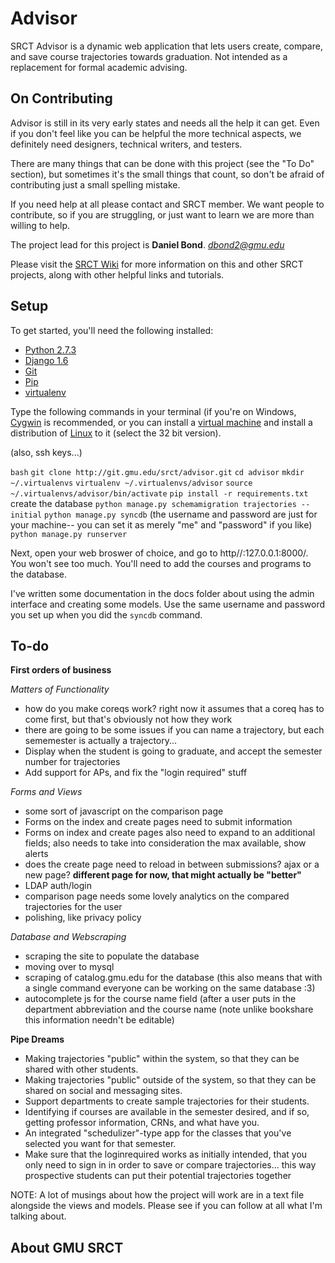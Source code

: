 Advisor
===

SRCT Advisor is a dynamic web application that lets users create, compare, and save course trajectories towards graduation. Not intended as a replacement for formal academic advising.

On Contributing
---

Advisor is still in its very early states and needs all the help it can get. Even if you don't feel like you can be helpful the more technical aspects, we definitely need designers, technical writers, and testers.

There are many things that can be done with this project (see the "To Do" section), but sometimes it's the small things that count, so don't be afraid of contributing just a small spelling mistake.

If you need help at all please contact and SRCT member. We want people to contribute, so if you are struggling, or just want to learn we are more than willing to help.

The project lead for this project is **Daniel Bond**. *dbond2@gmu.edu*

Please visit the [SRCT Wiki](http://wiki.srct.gmu.edu/) for more information on this and other SRCT projects, along with other helpful links and tutorials.

Setup
---

To get started, you'll need the following installed:

* [Python 2.7.3](http://www.python.org/download/)
* [Django 1.6](https://www.djangoproject.com/download/)
* [Git](http://git-scm.com/book/en/Getting-Started-Installing-Git/)
* [Pip](http://www.pip-installer.org/en/latest/installing.html)
* [virtualenv](http://www.virtualenv.org/en/latest/index.html#installation)

Type the following commands in your terminal (if you're on Windows, [Cygwin](http://www.cygwin.com/) is recommended, or you can install a [virtual machine](https://www.virtualbox.org/wiki/Downloads) and install a distribution of [Linux](http://www.ubuntu.com/download/desktop) to it (select the 32 bit version).

(also, ssh keys...)

``bash``
``git clone http://git.gmu.edu/srct/advisor.git``
``cd advisor``
``mkdir ~/.virtualenvs``
``virtualenv ~/.virtualenvs/advisor``
``source ~/.virtualenvs/advisor/bin/activate``
``pip install -r requirements.txt``
create the database
``python manage.py schemamigration trajectories --initial``
``python manage.py syncdb`` (the username and password are just for your machine-- you can set it as merely "me" and "password" if you like)
``python manage.py runserver``

Next, open your web broswer of choice, and go to http//:127.0.0.1:8000/. You won't see too much. You'll need to add the courses and programs to the database.

I've written some documentation in the docs folder about using the admin interface and creating some models. Use the same username and password you set up when you did the `syncdb` command.

To-do
---

**First orders of business**

*Matters of Functionality*
* how do you make coreqs work? right now it assumes that a coreq has to come first, but that's obviously not how they work
* there are going to be some issues if you can name a trajectory, but each sememester is actually a trajectory...
* Display when the student is going to graduate, and accept the semester number for trajectories
* Add support for APs, and fix the "login required" stuff

*Forms and Views*
* some sort of javascript on the comparison page
* Forms on the index and create pages need to submit information
* Forms on index and create pages also need to expand to an additional fields; also needs to take into consideration the max available, show alerts
* does the create page need to reload in between submissions? ajax or a new page?  **different page for now, that might actually be "better"**
* LDAP auth/login
* comparison page needs some lovely analytics on the compared trajectories for the user
* polishing, like privacy policy

*Database and Webscraping*
* scraping the site to populate the database
* moving over to mysql
* scraping of catalog.gmu.edu for the database (this also means that with a single command everyone can be working on the same database :3)
* autocomplete js for the course name field (after a user puts in the department abbreviation and the course name (note unlike bookshare this information needn't be editable)

**Pipe Dreams**

* Making trajectories "public" within the system, so that they can be shared with other students.
* Making trajectories "public" outside of the system, so that they can be shared on social and messaging sites.
* Support departments to create sample trajectories for their students.
* Identifying if courses are available in the semester desired, and if so, getting professor information, CRNs, and what have you.
* An integrated "schedulizer"-type app for the classes that you've selected you want for that semester.
* Make sure that the loginrequired works as initially intended, that you only need to sign in in order to save or compare trajectories... this way prospective students can put their potential trajectories together

NOTE: A lot of musings about how the project will work are in a text file alongside the views and models. Please see if you can follow at all what I'm talking about.

About GMU SRCT
---
